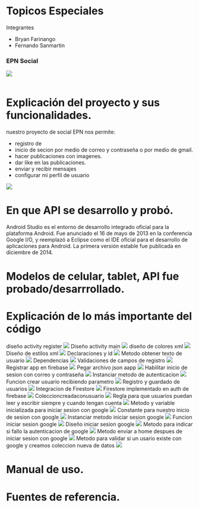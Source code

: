 # Topicos Especiales
Integrantes
- Bryan Farinango
- Fernando Sanmartin

### EPN Social
![](https://raw.githubusercontent.com/SANMH/EPN-Social/master/assets/1.png)
```

```
# Explicación del proyecto y sus funcionalidades.
nuestro proyecto de social EPN nos permite:
- registro de 
- inicio de secion por medio de correo y contraseña o por medio de gmail.
- hacer publicaciones con imagenes.
- dar like en las publicaciones.
- enviar y recibir mensajes
- configurar mi perfil de usuario 

![](https://raw.githubusercontent.com/SANMH/EPN-Social/master/assets/1.png)

# En que API se desarrollo y probó.
Android Studio es el entorno de desarrollo integrado oficial para la plataforma Android. Fue anunciado el 16 de mayo de 2013 en la conferencia Google I/O, y reemplazó a Eclipse como el IDE oficial para el desarrollo de aplicaciones para Android. La primera versión estable fue publicada en diciembre de 2014.

# Modelos de celular, tablet, API fue probado/desarrrollado.


# Explicación de lo más importante del código
diseño activity register
![](https://raw.githubusercontent.com/SANMH/EPN-Social/master/assets/2diseñoactivityregister.png)
Diseño activity main
![](https://raw.githubusercontent.com/SANMH/EPN-Social/master/assets/3diseñoactivityregister.png)
diseño de colores xml
![](https://raw.githubusercontent.com/SANMH/EPN-Social/master/assets/4diseñodecolorsxml.png)
Diseño de estilos xml
![](https://raw.githubusercontent.com/SANMH/EPN-Social/master/assets/5diseñodeestilosxml.png)
Declaraciones y id
![](https://raw.githubusercontent.com/SANMH/EPN-Social/master/assets/6declaracionesyid.png)
Metodo obtener texto de usuario
![](https://raw.githubusercontent.com/SANMH/EPN-Social/master/assets/7metodoobtenertextodeusuario.png)
Dependencias
![](https://raw.githubusercontent.com/SANMH/EPN-Social/master/assets/8dependencias.png)
Validaciones de campos de registro
![](https://raw.githubusercontent.com/SANMH/EPN-Social/master/assets/9validacionesdecamposderegistro.png)
Registrar app en firebase
![](https://raw.githubusercontent.com/SANMH/EPN-Social/master/assets/10registrarappenfirebase.png)
Pegar archivo json aapp
![](https://raw.githubusercontent.com/SANMH/EPN-Social/master/assets/11pegararchivojsonaapp.png)
Habilitar inicio de sesion con correo y contraseña
![](https://raw.githubusercontent.com/SANMH/EPN-Social/master/assets/12habilitariniciodesesionconcorreoycontraseña.png)
Instanciar metodo de autenticacion
![](https://raw.githubusercontent.com/SANMH/EPN-Social/master/assets/13Instanciarmetodeautenticacion.png)
Funcion crear usuario recibiendo parametro
![](https://raw.githubusercontent.com/SANMH/EPN-Social/master/assets/14Funcioncrearusuarioecimiendoparametro.png)
Registro y guardado de usuarios
![](https://raw.githubusercontent.com/SANMH/EPN-Social/master/assets/15registroyguarddodeusuarios.png)
Integracion de Firestore
![](https://raw.githubusercontent.com/SANMH/EPN-Social/master/assets/16IntegraciondeFirestore.png)
Firestore implementado en auth de firebase
![](https://raw.githubusercontent.com/SANMH/EPN-Social/master/assets/17Firestoreimplementadoenauthdefirebase.png)
Coleccioncreadaconusuario
![](https://raw.githubusercontent.com/SANMH/EPN-Social/master/assets/18Coleccioncreadaconusuario.png)
Regla para que usuarios puedan leer y escribir siempre y cuando tengan cuenta
![](https://raw.githubusercontent.com/SANMH/EPN-Social/master/assets/19reglaparaqueusuariospuedanleeryescribirsiempreycuandotengancuenta.png)
Metodo y variable inicializada para iniciar sesion con google
![](https://raw.githubusercontent.com/SANMH/EPN-Social/master/assets/20metodoyvariableinicializadaparainiciarsesioncongoogle.png)
Constante para nuestro inicio de sesion con google
![](https://raw.githubusercontent.com/SANMH/EPN-Social/master/assets/21Constanteparanuestroiniciodesesioncongoogle.png)
Instanciar metodo iniciar sesion google
![](https://raw.githubusercontent.com/SANMH/EPN-Social/master/assets/22instanciarmetooiniciarsesiongoogle.png)
Funcion iniciar sesion google
![](https://raw.githubusercontent.com/SANMH/EPN-Social/master/assets/23Funcioniniciarsesiongoogle.png)
Diseño iniciar sesion google
![](https://raw.githubusercontent.com/SANMH/EPN-Social/master/assets/24diseñoiniciarsesiongoogle.png)
Metodo para indicar si fallo la autenticacion de google
![](https://raw.githubusercontent.com/SANMH/EPN-Social/master/assets/25Metodoparaindicarsifalolaautenticaciondegoogle.png)
Metodo enviar a home despues de iniciar sesion con google
![](https://raw.githubusercontent.com/SANMH/EPN-Social/master/assets/26Metodoenviarahomedespuesdeiniciarsesioncongoogle.png)
Metodo para validar si un usario existe con google y creamos coleccion nueva de datos
![](https://raw.githubusercontent.com/SANMH/EPN-Social/master/assets/27Metodoparavalidarsiunusarioexistecongoogleycreamoscoleccionnuevadedatos.png)

# Manual de uso.


# Fuentes de referencia.











